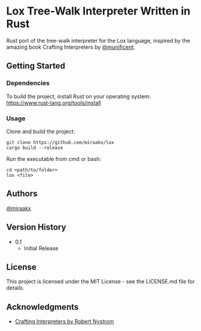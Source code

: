# Lox Tree-Walk Interpreter Written in Rust

Rust port of the tree-walk interpreter for the Lox language, inspired by the amazing book Crafting Interpreters by [@munificent](https://github.com/munificent).

## Getting Started

### Dependencies

To build the project, install Rust on your operating system: https://www.rust-lang.org/tools/install

### Usage

Clone and build the project:
```
git clone https://github.com/miraakx/lox
cargo build --release
```

Run the executable from cmd or bash:
```
cd <path/to/folder>
lox <file> 
```

## Authors

[@miraakx](https://github.com/miraakx)

## Version History

* 0.1
    * Initial Release

## License

This project is licensed under the MIT License - see the LICENSE.md file for details.

## Acknowledgments

* [Crafting Interpreters by Robert Nystrom](https://craftinginterpreters.com/)
